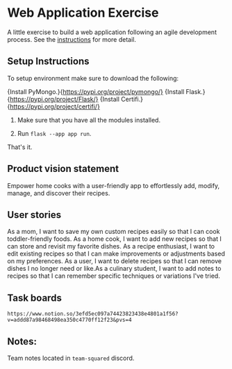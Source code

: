 # Web Application Exercise

A little exercise to build a web application following an agile development process. See the [instructions](instructions.md) for more detail.

## Setup Instructions
To setup environment make sure to download the following:

{Install PyMongo.}{https://pypi.org/project/pymongo/}
{Install Flask.}{https://pypi.org/project/Flask/}
{Install Certifi.}{https://pypi.org/project/certifi/}

1) Make sure that you have all the modules installed.

2) Run `flask --app app run`.

That's it.

## Product vision statement

Empower home cooks with a user-friendly app to effortlessly add, modify, manage, and discover their recipes.

## User stories

As a mom, I want to save my own custom recipes easily so that I can cook toddler-friendly foods.
As a home cook, I want to add new recipes so that I can store and revisit my favorite dishes.
As a recipe enthusiast, I want to edit existing recipes so that I can make improvements or adjustments based on my preferences.
As a user, I want to delete recipes so that I can remove dishes I no longer need or like.
​​As a culinary student, I want to add notes to recipes so that I can remember specific techniques or variations I've tried.

## Task boards

`https://www.notion.so/3efd5ec097a74423823438e4801a1f56?v=addd87a98468498ea350c4770ff12f23&pvs=4`

## Notes:

Team notes located in `team-squared` discord.
